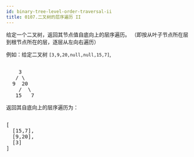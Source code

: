 ```yaml
---
id: binary-tree-level-order-traversal-ii
title: 0107.二叉树的层序遍历 II
---
```

给定一个二叉树，返回其节点值自底向上的层序遍历。 （即按从叶子节点所在层到根节点所在的层，逐层从左向右遍历）

例如：给定二叉树 <code>[3,9,20,null,null,15,7]</code>,


<pre><br/>    3<br/>   / \<br/>  9  20<br/>    /  \<br/>   15   7<br/></pre>

返回其自底向上的层序遍历为：


<pre><br/>[<br/>  [15,7],<br/>  [9,20],<br/>  [3]<br/>]<br/></pre>

